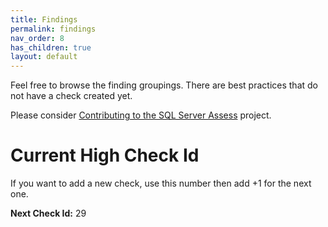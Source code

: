 ```yaml
---
title: Findings
permalink: findings
nav_order: 8
has_children: true
layout: default
---
```


Feel free to browse the finding groupings. There are best practices that do not have a check created yet.

Please consider [Contributing to the SQL Server Assess](../../CONTRIBUTING.md) project.

# Current High Check Id

If you want to add a new check, use this number then add +1 for the next one.

**Next Check Id:** 29